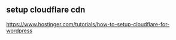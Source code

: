 
## setup cloudflare cdn
https://www.hostinger.com/tutorials/how-to-setup-cloudflare-for-wordpress




